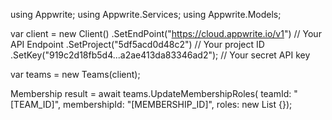 using Appwrite;
using Appwrite.Services;
using Appwrite.Models;

var client = new Client()
    .SetEndPoint("https://cloud.appwrite.io/v1") // Your API Endpoint
    .SetProject("5df5acd0d48c2") // Your project ID
    .SetKey("919c2d18fb5d4...a2ae413da83346ad2"); // Your secret API key

var teams = new Teams(client);

Membership result = await teams.UpdateMembershipRoles(
    teamId: "[TEAM_ID]",
    membershipId: "[MEMBERSHIP_ID]",
    roles: new List<string> {});